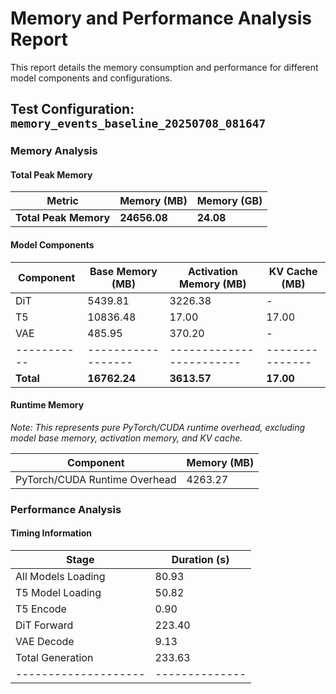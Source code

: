 # Memory and Performance Analysis Report

This report details the memory consumption and performance for different model components and configurations.

## Test Configuration: `memory_events_baseline_20250708_081647`

### Memory Analysis

#### Total Peak Memory

| Metric | Memory (MB) | Memory (GB) |
|--------|-------------|-------------|
| **Total Peak Memory** | **24656.08** | **24.08** |

#### Model Components

| Component | Base Memory (MB) | Activation Memory (MB) | KV Cache (MB) |
|-----------|------------------|------------------------|---------------|
| DiT | 5439.81 | 3226.38 | - |
| T5 | 10836.48 | 17.00 | 17.00 |
| VAE | 485.95 | 370.20 | - |
|-----------|------------------|------------------------|---------------|
| **Total** | **16762.24** | **3613.57** | **17.00** |

#### Runtime Memory

*Note: This represents pure PyTorch/CUDA runtime overhead, excluding model base memory, activation memory, and KV cache.*

| Component | Memory (MB) |
|-----------|-------------|
| PyTorch/CUDA Runtime Overhead | 4263.27 |

### Performance Analysis

#### Timing Information

| Stage              | Duration (s) |
|--------------------|--------------|
| All Models Loading | 80.93       |
| T5 Model Loading   | 50.82       |
| T5 Encode          | 0.90       |
| DiT Forward        | 223.40       |
| VAE Decode         | 9.13       |
| Total Generation   | 233.63       |
|--------------------|--------------|
